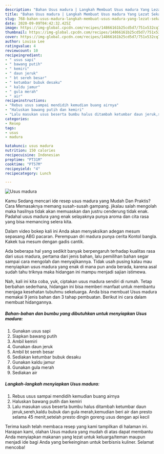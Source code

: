 ```yaml
---
description: "Bahan Usus madura | Langkah Membuat Usus madura Yang Lezat Sekali"
title: "Bahan Usus madura | Langkah Membuat Usus madura Yang Lezat Sekali"
slug: 768-bahan-usus-madura-langkah-membuat-usus-madura-yang-lezat-sekali
date: 2020-09-09T04:42:32.425Z
image: https://img-global.cpcdn.com/recipes/14866161b25cd5d7/751x532cq70/usus-madura-foto-resep-utama.jpg
thumbnail: https://img-global.cpcdn.com/recipes/14866161b25cd5d7/751x532cq70/usus-madura-foto-resep-utama.jpg
cover: https://img-global.cpcdn.com/recipes/14866161b25cd5d7/751x532cq70/usus-madura-foto-resep-utama.jpg
author: Louisa Lee
ratingvalue: 4
reviewcount: 10
recipeingredient:
- " usus sapi"
- " bawang putih"
- " kemiri"
- " daun jeruk"
- " bt sereh besar"
- " ketumbar bubuk desaku"
- " kaldu jamur"
- " gula merah"
- " air"
recipeinstructions:
- "Rebus usus sampai mendidih kemudian buang airnya"
- "Haluskan bawang putih dan kemiri"
- "Lalu masukan usus beserta bumbu halus ditambah ketumbar daun jeruk,sereh,kaldu bubuk dan gula merah,kemudian beri air dan presto selama 45 menit,setelah presto dingin goreng usus dengan api kecil"
categories:
- Resep
tags:
- usus
- madura

katakunci: usus madura 
nutrition: 150 calories
recipecuisine: Indonesian
preptime: "PT31M"
cooktime: "PT57M"
recipeyield: "4"
recipecategory: Lunch

---
```



![Usus madura](https://img-global.cpcdn.com/recipes/14866161b25cd5d7/751x532cq70/usus-madura-foto-resep-utama.jpg)

Kamu Sedang mencari ide resep usus madura yang Mudah Dan Praktis? Cara Memasaknya memang susah-susah gampang. jikalau salah mengolah maka hasilnya tidak akan memuaskan dan justru cenderung tidak enak. Padahal usus madura yang enak selayaknya punya aroma dan cita rasa yang bisa memancing selera kita.

Dalam video bokep kali ini Anda akan menyaksikan adegan mesum sepasang ABG pacaran. Perempuan dri madura punya cerita Kontol bangla. Kakek tua mesum dengan gadis cantik.

Ada beberapa hal yang sedikit banyak berpengaruh terhadap kualitas rasa dari usus madura, pertama dari jenis bahan, lalu pemilihan bahan segar sampai cara mengolah dan menyajikannya. Tidak usah pusing kalau mau menyiapkan usus madura yang enak di mana pun anda berada, karena asal sudah tahu triknya maka hidangan ini mampu menjadi sajian istimewa.


Nah, kali ini kita coba, yuk, ciptakan usus madura sendiri di rumah. Tetap berbahan sederhana, hidangan ini bisa memberi manfaat untuk membantu menjaga kesehatan tubuhmu sekeluarga. Anda bisa membuat Usus madura memakai 9 jenis bahan dan 3 tahap pembuatan. Berikut ini cara dalam membuat hidangannya.

<!--inarticleads1-->

##### Bahan-bahan dan bumbu yang dibutuhkan untuk menyiapkan Usus madura:

1. Gunakan  usus sapi
1. Siapkan  bawang putih
1. Ambil  kemiri
1. Gunakan  daun jeruk
1. Ambil  bt sereh besar
1. Sediakan  ketumbar bubuk desaku
1. Gunakan  kaldu jamur
1. Gunakan  gula merah
1. Sediakan  air




<!--inarticleads2-->

##### Langkah-langkah menyiapkan Usus madura:

1. Rebus usus sampai mendidih kemudian buang airnya
1. Haluskan bawang putih dan kemiri
1. Lalu masukan usus beserta bumbu halus ditambah ketumbar daun jeruk,sereh,kaldu bubuk dan gula merah,kemudian beri air dan presto selama 45 menit,setelah presto dingin goreng usus dengan api kecil




Terima kasih telah membaca resep yang kami tampilkan di halaman ini. Harapan kami, olahan Usus madura yang mudah di atas dapat membantu Anda menyiapkan makanan yang lezat untuk keluarga/teman maupun menjadi ide bagi Anda yang berkeinginan untuk berbisnis kuliner. Selamat mencoba!
